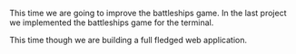 This time  we are going to improve the battleships game. In the last project we implemented the battleships game for the terminal.

This time though we are building a full fledged web application.